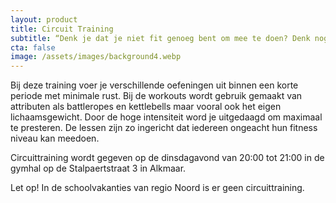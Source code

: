 ```yaml
---
layout: product
title: Circuit Training
subtitle: “Denk je dat je niet fit genoeg bent om mee te doen? Denk nog eens na!"
cta: false
image: /assets/images/background4.webp
---
```


Bij deze training voer je verschillende oefeningen uit binnen een korte periode met minimale rust. Bij de workouts wordt gebruik gemaakt van attributen als battleropes en kettlebells maar vooral ook het eigen lichaamsgewicht. Door de hoge intensiteit word je uitgedaagd om maximaal te presteren. De lessen zijn zo ingericht dat iedereen ongeacht hun fitness niveau kan meedoen.

Circuittraining wordt gegeven op de dinsdagavond van 20:00 tot 21:00 in de gymhal op de Stalpaertstraat 3 in Alkmaar.

Let op! In de schoolvakanties van regio Noord is er geen circuittraining.